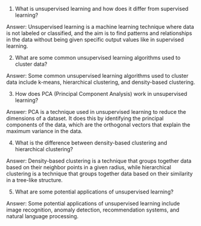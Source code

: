 1. What is unsupervised learning and how does it differ from supervised learning?

Answer: Unsupervised learning is a machine learning technique where data is not labeled or classified, and the aim is to find patterns and relationships in the data without being given specific output values like in supervised learning.

2. What are some common unsupervised learning algorithms used to cluster data?

Answer: Some common unsupervised learning algorithms used to cluster data include k-means, hierarchical clustering, and density-based clustering.

3. How does PCA (Principal Component Analysis) work in unsupervised learning?

Answer: PCA is a technique used in unsupervised learning to reduce the dimensions of a dataset. It does this by identifying the principal components of the data, which are the orthogonal vectors that explain the maximum variance in the data.

4. What is the difference between density-based clustering and hierarchical clustering?

Answer: Density-based clustering is a technique that groups together data based on their neighbor points in a given radius, while hierarchical clustering is a technique that groups together data based on their similarity in a tree-like structure.

5. What are some potential applications of unsupervised learning?

Answer: Some potential applications of unsupervised learning include image recognition, anomaly detection, recommendation systems, and natural language processing.